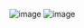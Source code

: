 ![image](https://github.com/user-attachments/assets/89df455a-de06-4145-86d8-bf36f9ea0732)
![image](https://github.com/user-attachments/assets/95617ec3-5240-4d00-b2ae-bb48e0694a96)
